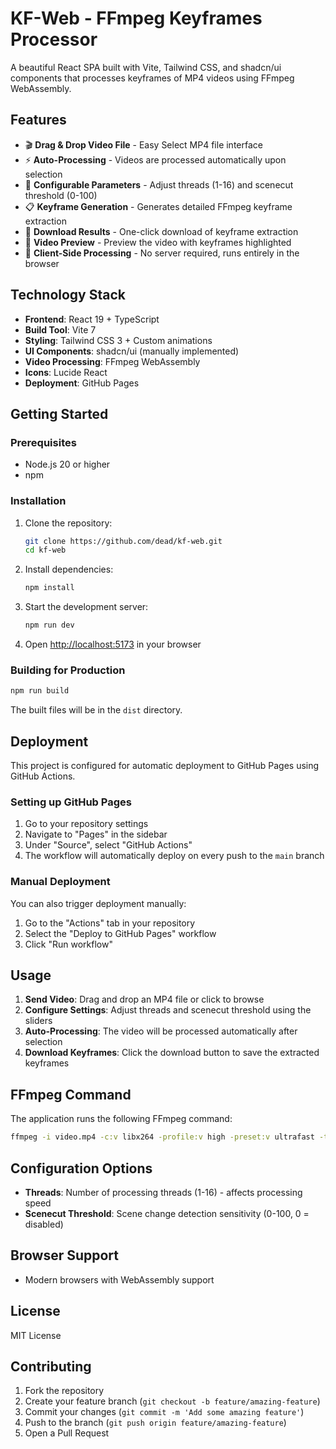 # KF-Web - FFmpeg Keyframes Processor

A beautiful React SPA built with Vite, Tailwind CSS, and shadcn/ui components that processes keyframes of MP4 videos using FFmpeg WebAssembly.

## Features

- 🎬 **Drag & Drop Video File** - Easy Select MP4 file interface
- ⚡ **Auto-Processing** - Videos are processed automatically upon selection
- 🔧 **Configurable Parameters** - Adjust threads (1-16) and scenecut threshold (0-100)
- 📋 **Keyframe Generation** - Generates detailed FFmpeg keyframe extraction
- 💾 **Download Results** - One-click download of keyframe extraction
- 🎥 **Video Preview** - Preview the video with keyframes highlighted
- 🚀 **Client-Side Processing** - No server required, runs entirely in the browser

## Technology Stack

- **Frontend**: React 19 + TypeScript
- **Build Tool**: Vite 7
- **Styling**: Tailwind CSS 3 + Custom animations
- **UI Components**: shadcn/ui (manually implemented)
- **Video Processing**: FFmpeg WebAssembly
- **Icons**: Lucide React
- **Deployment**: GitHub Pages

## Getting Started

### Prerequisites

- Node.js 20 or higher
- npm

### Installation

1. Clone the repository:

   ```bash
   git clone https://github.com/dead/kf-web.git
   cd kf-web
   ```

2. Install dependencies:

   ```bash
   npm install
   ```

3. Start the development server:

   ```bash
   npm run dev
   ```

4. Open [http://localhost:5173](http://localhost:5173) in your browser

### Building for Production

```bash
npm run build
```

The built files will be in the `dist` directory.

## Deployment

This project is configured for automatic deployment to GitHub Pages using GitHub Actions.

### Setting up GitHub Pages

1. Go to your repository settings
2. Navigate to "Pages" in the sidebar
3. Under "Source", select "GitHub Actions"
4. The workflow will automatically deploy on every push to the `main` branch

### Manual Deployment

You can also trigger deployment manually:

1. Go to the "Actions" tab in your repository
2. Select the "Deploy to GitHub Pages" workflow
3. Click "Run workflow"

## Usage

1. **Send Video**: Drag and drop an MP4 file or click to browse
2. **Configure Settings**: Adjust threads and scenecut threshold using the sliders
3. **Auto-Processing**: The video will be processed automatically after selection
4. **Download Keyframes**: Click the download button to save the extracted keyframes

## FFmpeg Command

The application runs the following FFmpeg command:

```bash
ffmpeg -i video.mp4 -c:v libx264 -profile:v high -preset:v ultrafast -tune animation -x264-params keyint=infinite:scenecut={threshold}:pass=1:stats=file.log -f null -
```

## Configuration Options

- **Threads**: Number of processing threads (1-16) - affects processing speed
- **Scenecut Threshold**: Scene change detection sensitivity (0-100, 0 = disabled)

## Browser Support

- Modern browsers with WebAssembly support

## License

MIT License

## Contributing

1. Fork the repository
2. Create your feature branch (`git checkout -b feature/amazing-feature`)
3. Commit your changes (`git commit -m 'Add some amazing feature'`)
4. Push to the branch (`git push origin feature/amazing-feature`)
5. Open a Pull Request
